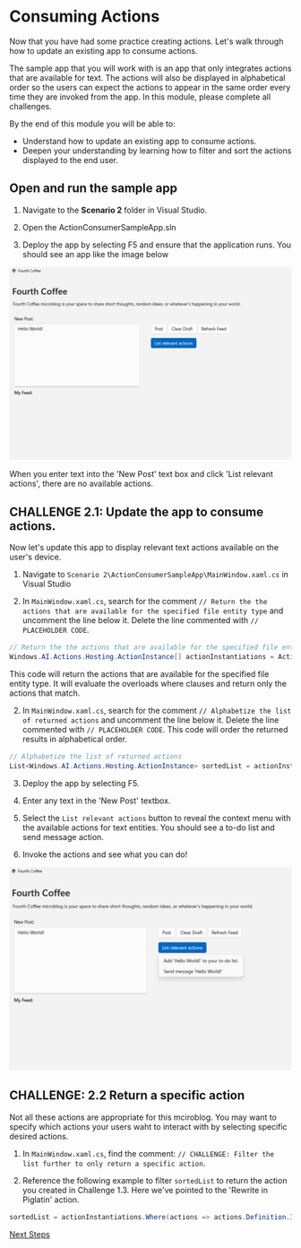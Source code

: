 # Consuming Actions
Now that you have had some practice creating actions. Let's walk through how to update an existing app to consume actions. 

The sample app that you will work with is an app that only integrates actions that are available for text. The actions will also be displayed in alphabetical order so the users can expect the actions to appear in the same order every time they are invoked from the app. In this module, please complete all challenges. 

By the end of this module you will be able to: 
- Understand how to update an existing app to consume actions.
- Deepen your understanding by learning how to filter and sort the actions displayed to the end user. 

## Open and run the sample app
1) Navigate to the **Scenario 2** folder in Visual Studio. 

2) Open the ActionConsumerSampleApp.sln

3) Deploy the app by selecting F5 and ensure that the application runs. You should see an app like the image below

![alt text](consumer-app-before-changes.png)

When you enter text into the 'New Post' text box and click 'List relevant actions', there are no available actions.

## CHALLENGE 2.1: Update the app to consume actions. 

Now let's update this app to display relevant text actions available on the user's device.

1) Navigate to `Scenario 2\ActionConsumerSampleApp\MainWindow.xaml.cs` in Visual Studio

2) In `MainWindow.xaml.cs`, search for the comment `// Return the the actions that are available for the specified file entity type` and uncomment the line below it. Delete the line commented with `// PLACEHOLDER CODE`.
```cs
// Return the the actions that are available for the specified file entity type
Windows.AI.Actions.Hosting.ActionInstance[] actionInstantiations = ActionManager.Instance.ActionRuntime.ActionCatalog.GetActionsForInputs(inputs.ToArray());
```

This code will return the actions that are available for the specified file entity type. It will evaluate the overloads where clauses and return only the actions that match.

2) In `MainWindow.xaml.cs`, search for the comment `// Alphabetize the list of returned actions` and uncomment the line below it. Delete the line commented with `// PLACEHOLDER CODE`. This code will order the returned results in alphabetical order.
```cs
// Alphabetize the list of returned actions
List<Windows.AI.Actions.Hosting.ActionInstance> sortedList = actionInstantiations.OrderBy(obj => obj.DisplayInfo.Description).ToList();
```

3) Deploy the app by selecting F5.

4) Enter any text in the 'New Post' textbox.

5) Select the `List relevant actions` button to reveal the context menu with the available actions for text entities. You should see a to-do list and send message action.
  
7) Invoke the actions and see what you can do!

![alt text](consumer-app-after-changes.png)

## CHALLENGE: 2.2 Return a specific action
Not all these actions are appropriate for this mciroblog. You may want to specify which actions your users waht to interact with by selecting specific desired actions.

1) In `MainWindow.xaml.cs`, find the comment: `// CHALLENGE: Filter the list further to only return a specific action`. 

2) Reference the following example to filter `sortedList` to return the action you created in Challenge 1.3. Here we've pointed to the 'Rewrite in Piglatin' action.

```cs
sortedList = actionInstantiations.Where(actions => actions.Definition.Id == "PigLatinApp.WindowsActionHandler.RewriteInPiglatin").ToList();
```


[Next Steps](./5-congrats.md)

